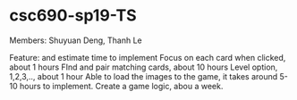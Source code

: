 # csc690-sp19-TS

Members: Shuyuan Deng,
         Thanh Le
         
Feature: and estimate time to implement
    Focus on each card when clicked, about 1 hours
    FInd and pair matching cards, about 10 hours
    Level option, 1,2,3,.., about 1 hour
    Able to load the images to the game, it takes around 5-10 hours to implement.
    Create a game logic, abou a week. 
